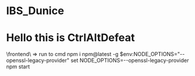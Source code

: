 # IBS_Dunice

# Hello this is CtrlAltDefeat



\frontend\  => run to cmd 
npm i npm@latest -g
$env:NODE_OPTIONS="--openssl-legacy-provider"
set NODE_OPTIONS=--openssl-legacy-provider 
npm start
